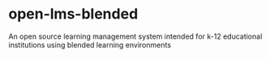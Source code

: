 # open-lms-blended
An open source learning management system intended for k-12 educational institutions using blended learning environments
